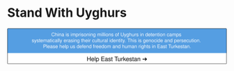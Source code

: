# Stand With Uyghurs

[![Help East Turkestan](./banner.svg)](https://frext.github.io/StandWithUyghurs/#)
